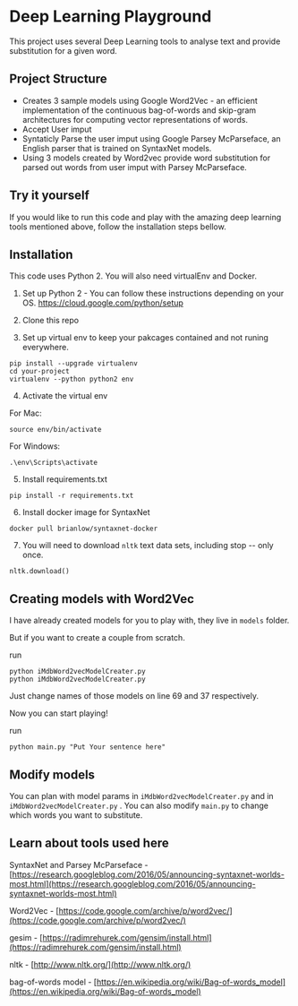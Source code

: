 Deep Learning Playground
========================

This project uses several Deep Learning tools to analyse text and provide substitution for a given word.

## Project Structure

- Creates 3 sample models using Google Word2Vec - an efficient implementation of the continuous bag-of-words and skip-gram architectures for computing vector representations of words.
- Accept User imput
- Syntaticly Parse the user imput using Google Parsey McParseface, an English parser that is trained on SyntaxNet models.
- Using 3 models created by Word2vec provide word substitution for parsed out words from user imput with Parsey McParseface.

## Try it yourself

If you would like to run this code and play with the amazing deep learning tools mentioned above, follow the installation steps bellow. 

## Installation

This code uses Python 2. You will also need virtualEnv and Docker.

1) Set up Python 2 - You can follow these instructions depending on your OS. https://cloud.google.com/python/setup

2) Clone this repo

3) Set up virtual env to keep your pakcages contained and not runing everywhere. 

```
pip install --upgrade virtualenv
cd your-project
virtualenv --python python2 env
```

4) Activate the virtual env

For Mac:

```
source env/bin/activate
```

For Windows:

```
.\env\Scripts\activate
```

5) Install requirements.txt

```
pip install -r requirements.txt
```

6) Install docker image for SyntaxNet

```
docker pull brianlow/syntaxnet-docker
```

7) You will need to download `nltk` text data sets, including stop -- only once.  

```
nltk.download()
```

## Creating models with Word2Vec

I have already created models for you to play with, they live in `models` folder.

But if you want to create a couple from scratch. 

run 
```
python iMdbWord2vecModelCreater.py
python iMdbWord2vecModelCreater.py
```

Just change names of those models on line 69 and 37 respectively. 

Now you can start playing!

run 

```
python main.py "Put Your sentence here"
```

## Modify models

You can plan with model params in `iMdbWord2vecModelCreater.py` and in `iMdbWord2vecModelCreater.py` . 
You can also modify `main.py` to change which words you want to substitute.


## Learn about tools used here

SyntaxNet and Parsey McParseface - [https://research.googleblog.com/2016/05/announcing-syntaxnet-worlds-most.html](https://research.googleblog.com/2016/05/announcing-syntaxnet-worlds-most.html)

Word2Vec - [https://code.google.com/archive/p/word2vec/](https://code.google.com/archive/p/word2vec/)

gesim - [https://radimrehurek.com/gensim/install.html](https://radimrehurek.com/gensim/install.html)

nltk - [http://www.nltk.org/](http://www.nltk.org/)

bag-of-words model - [https://en.wikipedia.org/wiki/Bag-of-words_model](https://en.wikipedia.org/wiki/Bag-of-words_model)





